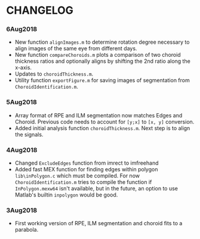 # CHANGELOG

### 6Aug2018
- New function `alignImages.m` to determine rotation degree necessary to align images of the same eye from different days. 
- New function `compareChoroids.m` plots a comparison of two choroid thickness ratios and optionally aligns by shifting the 2nd ratio along the x-axis.
- Updates to `choroidThickness.m`.
- Utility function `exportFigure.m` for saving images of segmentation from `ChoroidIdentification.m`.

### 5Aug2018
- Array format of RPE and ILM segmentation now matches Edges and Choroid. Previous code needs to account for `[y;x]` to `[x, y]` conversion.
- Added initial analysis function `choroidThickness.m`. Next step is to align the signals.

### 4Aug2018
- Changed `ExcludeEdges` function from imrect to imfreehand
- Added fast MEX function for finding edges within polygon `lib\inPolygon.c` which must be compiled. For now `ChoroidIdentification.m` tries to compile the function if `InPolygon.mexw64` isn't available, but in the future, an option to use Matlab's builtin `inpolygon` would be good.

### 3Aug2018
- First working version of RPE, ILM segmentation and choroid fits to a parabola.